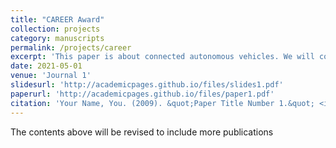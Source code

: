 ```yaml
---
title: "CAREER Award"
collection: projects
category: manuscripts
permalink: /projects/career
excerpt: 'This paper is about connected autonomous vehicles. We will continue information theory and game theory.<br/><img src='/images/500x300.png'>'
date: 2021-05-01
venue: 'Journal 1'
slidesurl: 'http://academicpages.github.io/files/slides1.pdf'
paperurl: 'http://academicpages.github.io/files/paper1.pdf'
citation: 'Your Name, You. (2009). &quot;Paper Title Number 1.&quot; <i>Journal 1</i>. 1(1).'
---
```


The contents above will be revised to include more publications